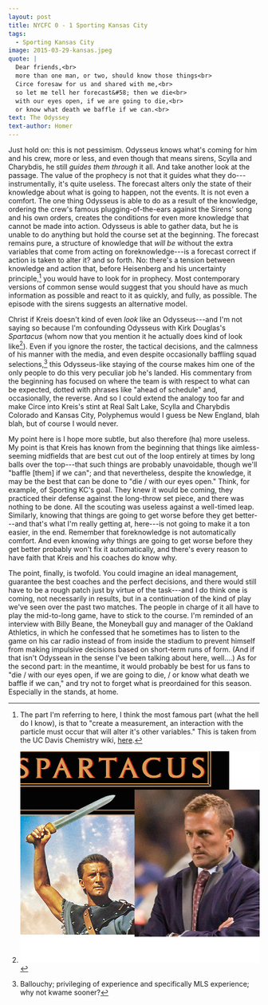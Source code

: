 ```yaml
---
layout: post
title: NYCFC 0 - 1 Sporting Kansas City 
tags: 
  - Sporting Kansas City
image: 2015-03-29-kansas.jpeg
quote: |
  Dear friends,<br>
  more than one man, or two, should know those things<br>
  Circe foresaw for us and shared with me,<br>
  so let me tell her forecast&#58; then we die<br>
  with our eyes open, if we are going to die,<br>
  or know what death we baffle if we can.<br>
text: The Odyssey 
text-author: Homer 
---
```


Just hold on: this is not pessimism. Odysseus knows what's coming for him and his crew, more or less, and even though that means sirens, Scylla and Charybdis, he still *guides them through* it all. And take another look at the passage. The value of the prophecy is not that it guides what they do---instrumentally, it's quite useless. The forecast alters only the state of their knowledge about what is going to happen, not the events. It is not even a comfort. The one thing Odysseus is able to do as a result of the knowledge, ordering the crew's famous plugging-of-the-ears against the Sirens' song and his own orders, creates the conditions for even more knowledge that cannot be made into action. Odysseus is able to gather data, but he is unable to do anything but hold the course set at the beginning. The forecast remains pure, a structure of knowledge that *will be* without the extra variables that come from acting on foreknowledge---is a forecast correct if action is taken to alter it? and so forth. No: there's a tension between knowledge and action that, before Heisenberg and his uncertainty principle,[^3]  you would have to look for in prophecy. Most contemporary versions of common sense would suggest that you should have as much information as possible and react to it as quickly, and fully, as possible. The episode with the sirens suggests an alternative model.

Christ if Kreis doesn't kind of even *look* like an Odysseus---and I'm not saying so because I'm confounding Odysseus with Kirk Douglas's *Spartacus* (whom now that you mention it he actually does kind of look like[^1]). Even if you ignore the roster, the tactical decisions, and the calmness of his manner with the media, and even despite occasionally baffling squad selections,[^2] this Odysseus-like staying of the course makes him one of the only people to do this very peculiar job he's landed. His commentary from the beginning has focused on where the team is with respect to what can be expected, dotted with phrases like "ahead of schedule" and, occasionally, the reverse. And so I could extend the analogy too far and make Circe into Kreis's stint at Real Salt Lake, Scylla and Charybdis Colorado and Kansas City, Polyphemus would I guess be New England, blah blah, but of course I would never. 

My point here is I hope more subtle, but also therefore (ha) more useless. My point is that Kreis has known from the beginning that things like aimless-seeming midfields that are best cut out of the loop entirely at times by long balls over the top---that such things are probably unavoidable, though we'll "baffle [them] if we can"; and that nevertheless, despite the knowledge, it may be the best that can be done to "die / with our eyes open." Think, for example, of Sporting KC's goal. They knew it would be coming, they practiced their defense against the long-throw set piece, and there was nothing to be done. All the scouting was useless against a well-timed leap. Similarly, knowing that things are going to get worse before they get better---and that's what I'm really getting at, here---is not going to make it a ton easier, in the end. Remember that foreknowledge is not automatically comfort. And even knowing *why* things are going to get worse before they get better probably won't fix it automatically, and there's every reason to have faith that Kreis and his coaches do know why.

The point, finally, is twofold. You could imagine an ideal management, guarantee the best coaches and the perfect decisions, and there would still have to be a rough patch just by virtue of the task---and I do think one is coming, not necessarily in results, but in a continuation of the kind of play we've seen over the past two matches. The people in charge of it all have to play the mid-to-long game, have to stick to the course. I'm reminded of an interview with Billy Beane, the Moneyball guy and manager of the Oakland Athletics, in which he confessed that he sometimes has to listen to the game on his car radio instead of from inside the stadium to prevent himself from making impulsive decisions based on short-term runs of form. (And if that isn't Odyssean in the sense I've been talking about here, well....) As for the second part: in the meantime, it would probably be best for us fans to "die / with our eyes open, if we are going to die, / or know what death we baffle if we can," and try not to forget what is preordained for this season. Especially in the stands, at home. 

[^1]: ![Side-by-side photo of Kirk Douglas and Jason Kreis](/images/kreisacus.png)

[^2]: Ballouchy; privileging of experience and specifically MLS experience; why not kwame sooner?

[^3]: The part I'm referring to here, I think the most famous part (what the hell do I know), is that to "create a measurement, an interaction with the particle must occur that will alter it's other variables." This is taken from the UC Davis Chemistry wiki, [here](http://chemwiki.ucdavis.edu/Physical_Chemistry/Quantum_Mechanics/02._Fundamental_Concepts_of_Quantum_Mechanics/Heisenberg%27s_Uncertainty_Principle). 
